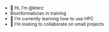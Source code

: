- 👋 Hi, I’m @kterz
- Bioinformatician in training
- 🌱 I’m currently learning how to use HPC
- 💞️ I’m looking to collaborate on small projects

<!---
kterz/kterz is a ✨ special ✨ repository because its `README.md` (this file) appears on your GitHub profile.
You can click the Preview link to take a look at your changes.
--->
